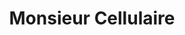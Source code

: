 ---
title: "Monsieur Cellulaire"
url: /montreal/monsieur-cellulaire-rue-ontario-est/
shop: mobile phone
---